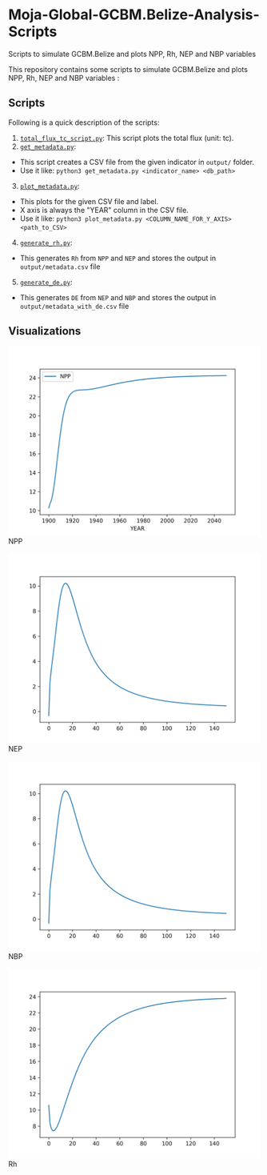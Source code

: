 # Moja-Global-GCBM.Belize-Analysis-Scripts
Scripts to simulate GCBM.Belize and plots NPP, Rh, NEP and NBP variables


This repository contains some scripts to simulate GCBM.Belize and plots NPP, Rh, NEP and NBP variables :

## Scripts

Following is a quick description of the scripts:

1. [`total_flux_tc_script.py`](https://github.com/ankitaS11/Moja-Global-GCBM.Belize-Analysis-Scripts/blob/main/total_flux_tc_script.py): This script plots the total flux (unit: tc).
2. [`get_metadata.py`](https://github.com/ankitaS11/Moja-Global-GCBM.Belize-Analysis-Scripts/blob/main/get_metadata.py):
  - This script creates a CSV file from the given indicator in `output/` folder.
  - Use it like: `python3 get_metadata.py <indicator_name> <db_path>`
3. [`plot_metadata.py`](https://github.com/ankitaS11/Moja-Global-GCBM.Belize-Analysis-Scripts/blob/main/plot_metadata.py):
  - This plots for the given CSV file and label.
  - X axis is always the "YEAR" column in the CSV file.
  - Use it like: `python3 plot_metadata.py <COLUMN_NAME_FOR_Y_AXIS> <path_to_CSV>`
4. [`generate_rh.py`](https://github.com/ankitaS11/Moja-Global-GCBM.Belize-Analysis-Scripts/blob/main/generate_rh.py):
  - This generates `Rh` from `NPP` and `NEP` and stores the output in `output/metadata.csv` file
5. [`generate_de.py`](https://github.com/ankitaS11/Moja-Global-GCBM.Belize-Analysis-Scripts/blob/main/generate_de.py):
  - This generates `DE` from `NEP` and `NBP` and stores the output in `output/metadata_with_de.csv` file

## Visualizations

<img src="output/NPP.png">NPP</img>
<br></br>
<img src="output/NEP.png">NEP</img>
<br></br>
<img src="output/NBP.png">NBP</img>
<br></br>
<img src="output/Rh.png">Rh</img>
<br></br>

